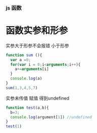 <!--
 * @Author: your name
 * @Date: 2020-11-05 13:26:50
 * @LastEditTime: 2020-11-08 12:48:54
 * @LastEditors: Please set LastEditors
 * @Description: In User Settings Edit
 * @FilePath: \mengmwq.github.io\source\_posts\js.md
-->
### js 函数
# 函数实参和形参
 实参大于形参不会报错    小于形参  
```javascript
function sum (){
  var a =0;
  for(var i = 0;i<arguments;i++){
    a+=arguments[i]
  }
  console.log(a)
}
sum(1,3,4,5,7)
```
实参未传值  赋值  得到undefined 
```javascript
function test(a,b){
  b=3;
  console.log(argument[1]) //undefined
}
test(1)
```




